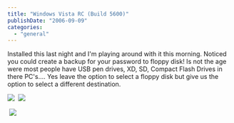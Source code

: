 ```yaml
---
title: "Windows Vista RC (Build 5600)"
publishDate: "2006-09-09"
categories: 
  - "general"
---
```


Installed this last night and I'm playing around with it this morning. Noticed you could create a backup for your password to floppy disk! Is not the age were most people have USB pen drives, XD, SD, Compact Flash Drives in there PC's.... Yes leave the option to select a floppy disk but give us the option to select a different destination.

[![](https://kryptossolutions.files.wordpress.com/2006/09/WindowsLiveWriter/WindowsVistaRCBuild5600_9B9D/Create%20Password%20Disk%20-%20WTF_thumb%5B2%5D.jpg)](https://kryptossolutions.files.wordpress.com/2006/09/WindowsLiveWriter/WindowsVistaRCBuild5600_9B9D/Create%20Password%20Disk%20-%20WTF%5B4%5D.jpg)  [![](https://kryptossolutions.files.wordpress.com/2006/09/WindowsLiveWriter/WindowsVistaRCBuild5600_9B9D/Forgotten%20Password%20Wizard%20-%20Old%20Image%5B2%5D.jpg)](https://kryptossolutions.files.wordpress.com/2006/09/WindowsLiveWriter/WindowsVistaRCBuild5600_9B9D/Forgotten%20Password%20Wizard%20-%20Old%20Image%5B3%5D.jpg)

 [![](https://kryptossolutions.files.wordpress.com/2006/09/WindowsLiveWriter/WindowsVistaRCBuild5600_9B9D/Inertsert%20Blank%20Disk%20-%20WTF.jpg)](https://kryptossolutions.files.wordpress.com/2006/09/WindowsLiveWriter/WindowsVistaRCBuild5600_9B9D/Inertsert%20Blank%20Disk%20-%20WTF%5B1%5D.jpg)
